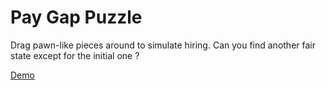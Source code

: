 Pay Gap Puzzle
==============

Drag pawn-like pieces around to simulate hiring. Can you find another fair state except for the initial one ?

[Demo](http://pgp.targeted.org/)
